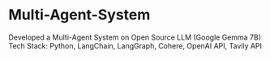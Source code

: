 # Multi-Agent-System
Developed a Multi-Agent System on Open Source LLM (Google Gemma 7B)\
Tech Stack: Python, LangChain, LangGraph, Cohere, OpenAI API, Tavily API
